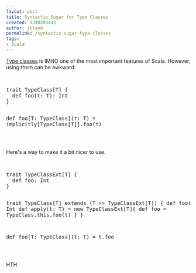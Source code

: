 ```yaml
---
layout: post
title: Syntactic Sugar for Type Classes
created: 1340205443
author: ittayd
permalink: /syntactic-sugar-type-classes
tags:
- Scala
---
```

<p><a href="http://debasishg.blogspot.co.il/2010/06/scala-implicits-type-classes-here-i.html">Type classes</a> is IMHO one of the most important features of Scala. However, using them can be awkward:</p>
<p>&nbsp;</p>
<pre title="code" class="brush: scala;">
trait TypeClass[T] {
  def foo(t: T): Int
}

def foo[T: TypeClass](t: T) = implicitly[TypeClass[T]].foo(t)</pre>
<p>&nbsp;</p>
<p>Here's a way to make it a bit nicer to use. </p>
<p>&nbsp;</p>
<pre title="code" class="brush: java;">
trait TypeClassExt[T] {
  def foo: Int
}

trait TypeClass[T] extends (T =&gt; TypeClassExt[T]) {
  def foo(t: T): Int
  def apply(t: T) = 
    new TypeClassExt[T]{
      def foo = TypeClass.this.foo(t)
    }
  }

def foo[T: TypeClass](t: T) = t.foo
</pre>
<p>&nbsp;</p>
<p>HTH</p>

